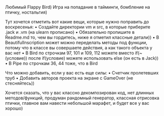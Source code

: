 Любимый Flappy Bird)
Игра на попадание в тайминги, бомбление на птичку, ностальгия)

Тут хочется отметить вот какие вещи, которые нужно поправить до воскресенья: 
• Создайте директории vm и src, в которые приберите .jack и .vm (на ulearn прописано)
• Обязательно пропишите в Readme.md то, чем вы гордитесь, ниже я отметил классные детали))
• В BeautifulInscription может можно переделать методы под функции, потому что в классе вы совершаете действия, а как такого объекта у вас нет
• В Bird по строчкам 97, 101 и 109, 112 можете вместо if(~(условие)) после if(условие) можете использовать else (он есть в Jack))
• В Pipe по строчкам 36, 44 тоже, что в Bird

Что можно добавить, если у вас есть еще силы: 
• Счетчик пролетевших труб
• Добавить авторов проекта на экране с GameOver (не стесняйтесь))

Хочется сказать, что у вас классно декомпозирован код, нет длинных методов/функций, продуман рандомный генератор, классная отрисовка птички, главное вам навести небольшой марафет, и будет все у вас хорошо)